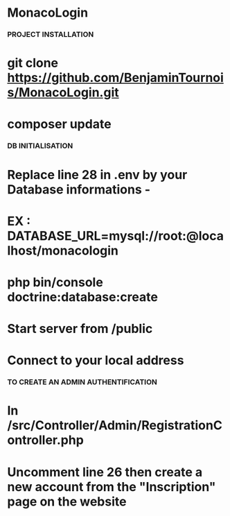 # MonacoLogin

### PROJECT INSTALLATION ###
# git clone https://github.com/BenjaminTournois/MonacoLogin.git

# composer update


### DB INITIALISATION ###

# Replace line 28 in .env by your Database informations - 
# EX : DATABASE_URL=mysql://root:@localhost/monacologin

# php bin/console doctrine:database:create

# Start server from /public

# Connect to your local address


### TO CREATE AN ADMIN AUTHENTIFICATION ###

# In /src/Controller/Admin/RegistrationController.php
# Uncomment line 26 then create a new account from the "Inscription" page on the website



